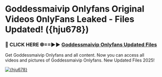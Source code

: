 # Goddessmaivip Onlyfans Original Videos 0nlyFans Leaked - Files Updated! ({hju678})

<h3>🔴 CLICK HERE 🌐==►► <a href="https://tinyurl.com/ms9xzufz" rel="nofollow">Goddessmaivip Onlyfans Updated Files</a></h3>

Get Goddessmaivip Onlyfans and all content. Now you can access all videos and pictures of Goddessmaivip Onlyfans. New Updated Files 2025!

[![{hju678}](https://i.imgur.com/PQ7UWWw.gif)](https://tinyurl.com/ms9xzufz)
